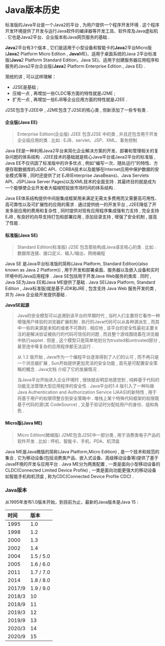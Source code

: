 # Java版本历史

标准版的Java平台是一个Java2的平台 , 为用户提供一个程序开发环境 . 这个程序开发环境提供了开发与运行Java软件的编译器等开发工具、软件库及Java虚拟机 . 它也是Java2平台、企业版本和Java网页服务的基础 .

**Java**2平台有3个版本 , 它们是适用于小型设备和智能卡的**Java**2平台Micro版\(**Java**2 Platform Micro Edition , **Java**ME\)、适用于桌面系统的Java 2平台标准版\(**Java**2 Platform Standard Edition，Java SE\)、适用于创建服务器应用程序和服务的Java2平台企业版\(**Java**2 Platform Enterprise Edition , Java EE\) .

笼统的讲 , 可以这样理解：

* J2SE是基础 ; 
* 压缩一点 , 再增加一些CLDC等方面的特性就是J2ME ; 
* 扩充一点 , 再增加一些EJB等企业应用方面的特性就是J2EE . 

J2SE包含于J2EE中 , J2ME包含了J2SE的核心类 , 但新添加了一些专有类 .

#### **企业版\(Java EE\)**

> Enterprise Edition\(企业版\) J2EE 包含J2SE 中的类 , 并且还包含用于开发企业级应用的类 . 比如 : EJB、servlet、JSP、XML、事务控制

Java EE是一种利用Java2平台来简化企业解决方案的开发、部署和管理相关的复杂问题的体系结构 . J2EE技术的基础就是核心Java平台或Java2平台的标准版 , Java EE不仅巩固了标准版中的许多优点 , 例如“编写一次、随处运行”的特性、方便存取数据库的JDBC API、CORBA技术以及能够在Internet应用中保护数据的安全模式等等 , 同时还提供了对 EJB\(Enterprise JavaBeans\)、Java Servlets API、JSP\(Java Server Pages\)以及XML技术的全面支持 . 其最终目的就是成为一个能够使企业开发者大幅缩短投放市场时间的体系结构 .

Java EE体系结构提供中间层集成框架用来满足无需太多费用而又需要高可用性、高可靠性以及可扩展性的应用的需求 . 通过提供统一的开发平台 , J2EE降低了开发多层应用的费用和复杂性 , 同时提供对现有应用程序集成强有力支持 , 完全支持EJB , 有良好的向导支持打包和部署应用 , 添加目录支持 , 增强了安全机制 , 提高了性能 .

#### **标准版\(Java SE\)**

> Standard Edition\(标准版\) J2SE 包含那些构成Java语言核心的类 . 比如 : 数据库连接、接口定义、输入/输出、网络编程

Java SE 是Java平台标准版的简称\(Java Platform, Standard Edition\)\(also known as Java 2 Platform\)\) , 用于开发和部署桌面、服务器以及嵌入设备和实时环境中的Java应用程序 . Java SE包括用于开发Java Web服务的类库 . 同时 , Java SE为Java EE和Java ME提供了基础 . Java SE\(Java Platform, Standard Edition , Java标准版\)就是基于JDK和JRE , 包含支持 Java Web 服务开发的类 , 并为 Java 企业级开发提供基础 .

**JavaSE起源**

> Java的安全模型可以追溯到该平台的早期时代 , 当时人们主要将它看作一种增强用户体验的浏览器扩展机制 . 执行的Java代码可以从各种源派生 , 而其中一些的来源是未知的或者不可靠的 . 相应地 , 该平台的安全性最初主要关注的是解决验证被执行的代码可信任的问题 , 而且整个游戏围绕着在浏览器中执行applet . 但是 , 这个模型只是简单地划分为trusted和untrusted部分 , 甚至连中等复杂的应用程序都无法运行 .
>
> 从 1.2 版开始 , Java作为一个编程平台逐渐得到了人们的认可 , 而不再只是一个浏览器扩展 , Sun开始提供更加灵活的安全功能 , 首先是可配置安全策略的概念 . Java文档 介绍了它的发展情况 .
>
> 当Java平台开始进入企业环境时 , 很快就会明显地感觉到 , 纯粹基于代码的功能无法管理大型应用程序的安全性 . Java平台的1.4 版引入了一种叫做Java Authentication and Authorization Service \(JAAS\)的新特性 , 用于将基于用户的权限项整合到安全策略中 . 堆栈上某个特殊代码框架的权限既基于代码的源\(其 CodeSource\) , 又基于验证时分配给用户的身份、组和角色 .

#### **Micro版\(Java ME\)**

> Micro Edition\(微缩版\) J2ME包含J2SE中一部分类 , 用于消费类电子产品的软件开发 . 比如 : 呼机、智能卡、手机、PDA、机顶盒

Java ME是Java微版的简称\(Java Platform,Micro Edition\) , 是一个技术和规范的集合 , 它为移动设备\(包括消费类产品、嵌入式设备、高级移动设备等\)提供了基于Java环境的开发与应用平台 . Java ME分为两类配置 , 一类是面向小型移动设备的CLDC\(Connected Limited Device Profile\) , 一类是面向功能更强大的移动设备如智能手机和机顶盒 , 称为CDC\(Connected Device Profile CDC\) .

### Java版本

从1995年发布1.0版本开始，到目前为止，最新的Java版本是Java 15 : 

| 时间 | 版本 |
| :--- | :--- |
| 1995 | 1.0 |
| 1998 | 1.2 |
| 2000 | 1.3 |
| 2002 | 1.4 |
| 2004 | 1.5 / 5.0 |
| 2005 | 1.6 / 6.0 |
| 2011 | 1.7 / 7.0 |
| 2014 | 1.8 / 8.0 |
| 2017/9 | 1.9 / 9.0 |
| 2018/3 | 10 |
| 2018/9 | 11 |
| 2019/3 | 12 |
| 2019/9 | 13 |
| 2020/3 | 14 |
| 2020/9 | 15 |





